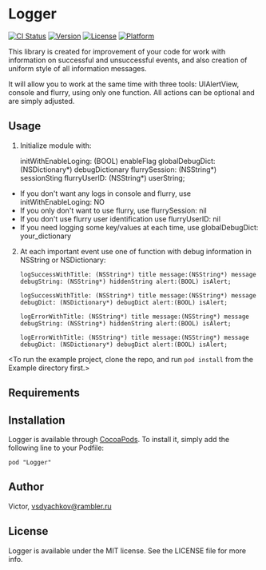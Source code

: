 # Logger

[![CI Status](http://img.shields.io/travis/Victor/Logger.svg?style=flat)](https://travis-ci.org/Victor/Logger)
[![Version](https://img.shields.io/cocoapods/v/Logger.svg?style=flat)](http://cocoadocs.org/docsets/Logger)
[![License](https://img.shields.io/cocoapods/l/Logger.svg?style=flat)](http://cocoadocs.org/docsets/Logger)
[![Platform](https://img.shields.io/cocoapods/p/Logger.svg?style=flat)](http://cocoadocs.org/docsets/Logger)

This library is created for improvement of your code for work with information on successful and unsuccessful events, and also creation of uniform style of all information messages.

It will allow you to work at the same time with three tools: UIAlertView, console and flurry, using only one function. 
All actions can be optional and are simply adjusted.

## Usage

1) Initialize module with:

     initWithEnableLoging: (BOOL) enableFlag
          globalDebugDict: (NSDictionary*) debugDictionary
            flurrySession: (NSString*) sessionSting
             flurryUserID: (NSString*) userString;


+ If you don't want any logs in console and flurry, use initWithEnableLoging: NO
+ If you only don't want to use flurry, use flurrySession: nil
+ If you don't use flurry user identification use flurryUserID: nil
+ If you need logging some key/values at each time, use globalDebugDict: your_dictionary


2) At each important event use one of function with debug information in NSString or NSDictionary:

       logSuccessWithTitle: (NSString*) title message:(NSString*) message debugString: (NSString*) hiddenString alert:(BOOL) isAlert;

       logSuccessWithTitle: (NSString*) title message:(NSString*) message debugDict: (NSDictionary*) debugDict alert:(BOOL) isAlert;

       logErrorWithTitle: (NSString*) title message:(NSString*) message debugString: (NSString*) hiddenString alert:(BOOL) isAlert;

       logErrorWithTitle: (NSString*) title message:(NSString*) message debugDict: (NSDictionary*) debugDict alert:(BOOL) isAlert;


<To run the example project, clone the repo, and run `pod install` from the Example directory first.>

## Requirements


## Installation

Logger is available through [CocoaPods](http://cocoapods.org). To install
it, simply add the following line to your Podfile:

    pod "Logger"

## Author

Victor, vsdyachkov@rambler.ru

## License

Logger is available under the MIT license. See the LICENSE file for more info.

